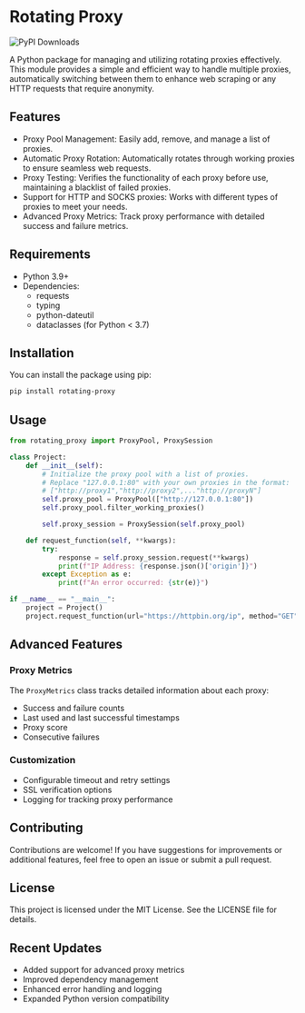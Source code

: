 # Rotating Proxy
![PyPI Downloads](https://static.pepy.tech/badge/rotating-proxy)

A Python package for managing and utilizing rotating proxies effectively. This module provides a simple and efficient way to handle multiple proxies, automatically switching between them to enhance web scraping or any HTTP requests that require anonymity.

## Features

- Proxy Pool Management: Easily add, remove, and manage a list of proxies.
- Automatic Proxy Rotation: Automatically rotates through working proxies to ensure seamless web requests.
- Proxy Testing: Verifies the functionality of each proxy before use, maintaining a blacklist of failed proxies.
- Support for HTTP and SOCKS proxies: Works with different types of proxies to meet your needs.
- Advanced Proxy Metrics: Track proxy performance with detailed success and failure metrics.

## Requirements

- Python 3.9+
- Dependencies:
  - requests
  - typing
  - python-dateutil
  - dataclasses (for Python < 3.7)

## Installation

You can install the package using pip:

```bash
pip install rotating-proxy
```

## Usage

```python
from rotating_proxy import ProxyPool, ProxySession

class Project:
    def __init__(self):
        # Initialize the proxy pool with a list of proxies.
        # Replace "127.0.0.1:80" with your own proxies in the format:
        # ["http://proxy1","http://proxy2",..."http://proxyN"]
        self.proxy_pool = ProxyPool(["http://127.0.0.1:80"])
        self.proxy_pool.filter_working_proxies()

        self.proxy_session = ProxySession(self.proxy_pool)

    def request_function(self, **kwargs):
        try:
            response = self.proxy_session.request(**kwargs)   
            print(f"IP Address: {response.json()['origin']}")
        except Exception as e:
            print(f"An error occurred: {str(e)}")

if __name__ == "__main__":
    project = Project()
    project.request_function(url="https://httpbin.org/ip", method="GET")
```

## Advanced Features

### Proxy Metrics
The `ProxyMetrics` class tracks detailed information about each proxy:
- Success and failure counts
- Last used and last successful timestamps
- Proxy score
- Consecutive failures

### Customization
- Configurable timeout and retry settings
- SSL verification options
- Logging for tracking proxy performance

## Contributing

Contributions are welcome! If you have suggestions for improvements or additional features, feel free to open an issue or submit a pull request.

## License

This project is licensed under the MIT License. See the LICENSE file for details.

## Recent Updates

- Added support for advanced proxy metrics
- Improved dependency management
- Enhanced error handling and logging
- Expanded Python version compatibility
